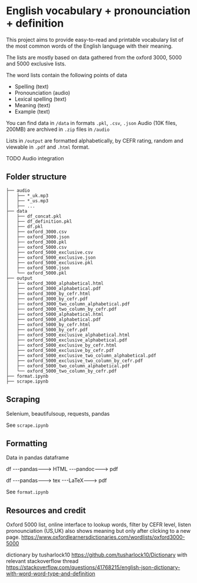 # English vocabulary + pronounciation + definition

This project aims to provide easy-to-read and printable vocabulary list of the
most common words of the English language with their meaning.

The lists are mostly based on data gathered from the oxford 3000, 5000 and 5000 exclusive lists.

The word lists contain the following points of data
* Spelling (text)
* Pronounciation (audio)
* Lexical spelling (text)
* Meaning (text)
* Example (text)

You can find  data in `/data` in formats `.pkl`, `.csv`, `.json`
Audio (10K files, 200MB) are archived in `.zip` files in `/audio`

Lists in `/output` are formatted alphabetically, by CEFR rating, random and viewable in
`.pdf` and `.html` format.

TODO Audio integration 

## Folder structure
```
├── audio
│   ├── *_uk.mp3
│   ├── *_us.mp3
│   ├── ...
├── data
│   ├── df_concat.pkl
│   ├── df_definition.pkl
│   ├── df.pkl
│   ├── oxford_3000.csv
│   ├── oxford_3000.json
│   ├── oxford_3000.pkl
│   ├── oxford_5000.csv
│   ├── oxford_5000_exclusive.csv
│   ├── oxford_5000_exclusive.json
│   ├── oxford_5000_exclusive.pkl
│   ├── oxford_5000.json
│   └── oxford_5000.pkl
├── output
│   ├── oxford_3000_alphabetical.html
│   ├── oxford_3000_alphabetical.pdf
│   ├── oxford_3000_by_cefr.html
│   ├── oxford_3000_by_cefr.pdf
│   ├── oxford_3000_two_column_alphabetical.pdf
│   ├── oxford_3000_two_column_by_cefr.pdf
│   ├── oxford_5000_alphabetical.html
│   ├── oxford_5000_alphabetical.pdf
│   ├── oxford_5000_by_cefr.html
│   ├── oxford_5000_by_cefr.pdf
│   ├── oxford_5000_exclusive_alphabetical.html
│   ├── oxford_5000_exclusive_alphabetical.pdf
│   ├── oxford_5000_exclusive_by_cefr.html
│   ├── oxford_5000_exclusive_by_cefr.pdf
│   ├── oxford_5000_exclusive_two_column_alphabetical.pdf
│   ├── oxford_5000_exclusive_two_column_by_cefr.pdf
│   ├── oxford_5000_two_column_alphabetical.pdf
│   └── oxford_5000_two_column_by_cefr.pdf
├── format.ipynb
├── scrape.ipynb
```
## Scraping
Selenium, beautifulsoup, requests, pandas

See `scrape.ipynb`

## Formatting
Data in pandas dataframe

df ---pandas---> HTML ---pandoc---> pdf

df ---pandas---> tex ---LaTeX---> pdf

See `format.ipynb`

## Resources and credit
Oxford 5000 list, online interface to lookup words, filter by CEFR level,
listen pronounciation (US,UK)
also shows meaning but only after clicking to a new page.
https://www.oxfordlearnersdictionaries.com/wordlists/oxford3000-5000

dictionary by tusharlock10
https://github.com/tusharlock10/Dictionary
with relevant stackoverflow thread
https://stackoverflow.com/questions/41768215/english-json-dictionary-with-word-word-type-and-definition
